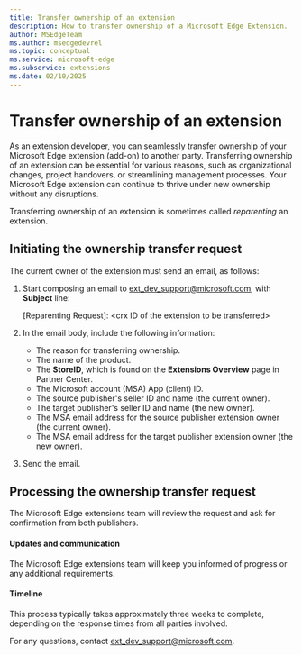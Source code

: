 ```yaml
---
title: Transfer ownership of an extension
description: How to transfer ownership of a Microsoft Edge Extension.
author: MSEdgeTeam
ms.author: msedgedevrel
ms.topic: conceptual
ms.service: microsoft-edge
ms.subservice: extensions
ms.date: 02/10/2025
---
```

# Transfer ownership of an extension

As an extension developer, you can seamlessly transfer ownership of your Microsoft Edge extension (add-on) to another party.  Transferring ownership of an extension can be essential for various reasons, such as organizational changes, project handovers, or streamlining management processes.  Your Microsoft Edge extension can continue to thrive under new ownership without any disruptions.

Transferring ownership of an extension is sometimes called _reparenting_ an extension.


<!-- ---------------------------------------------------------------------- -->
## Initiating the ownership transfer request

The current owner of the extension must send an email, as follows:

1. Start composing an email to [ext_dev_support@microsoft.com](mailto:ext_dev_support@microsoft.com), with **Subject** line:

   [Reparenting Request]: \<crx ID of the extension to be transferred\><!-- todo: define or expand crx -->

1. In the email body, include the following information:
   * The reason for transferring ownership.
   * The name of the product.<!-- todo: of the extension? -->
   * The **StoreID**, which is found on the **Extensions Overview** page in Partner Center.
   * The Microsoft account (MSA) App (client) ID.
   * The source publisher's seller ID and name (the current owner).
   * The target publisher's seller ID and name (the new owner).
   * The MSA email address for the source publisher extension owner (the current owner).
   * The MSA email address for the target publisher extension owner (the new owner).
 
1. Send the email.


<!-- ---------------------------------------------------------------------- -->
## Processing the ownership transfer request

The Microsoft Edge extensions team will review the request and ask for confirmation from both publishers.


<!-- ------------------------------ -->
#### Updates and communication

The Microsoft Edge extensions team will keep you informed of progress or any additional requirements.


<!-- ------------------------------ -->
#### Timeline

This process typically takes approximately three weeks to complete, depending on the response times from all parties involved.

For any questions, contact [ext_dev_support@microsoft.com](mailto:ext_dev_support@microsoft.com).
